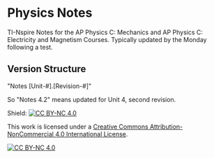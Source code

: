 # Physics Notes
 TI-Nspire Notes for the AP Physics C: Mechanics and AP Physics C: Electricity and Magnetism Courses. Typically updated by the Monday following a test.

 ## Version Structure
 "Notes \[Unit-#\].\[Revision-#\]"
 
 So "Notes 4.2" means updated for Unit 4, second revision.

Shield: [![CC BY-NC 4.0][cc-by-nc-shield]][cc-by-nc]

This work is licensed under a
[Creative Commons Attribution-NonCommercial 4.0 International License][cc-by-nc].

[![CC BY-NC 4.0][cc-by-nc-image]][cc-by-nc]

[cc-by-nc]: https://creativecommons.org/licenses/by-nc/4.0/
[cc-by-nc-image]: https://licensebuttons.net/l/by-nc/4.0/88x31.png
[cc-by-nc-shield]: https://img.shields.io/badge/License-CC%20BY--NC%204.0-lightgrey.svg
